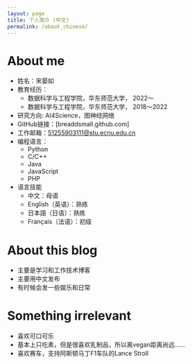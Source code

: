 ```yaml
---
layout: page
title: 个人简介 (中文)
permalink: /about_chinese/
---
```

<!-- 
This is the base Jekyll theme. You can find out more info about customizing your Jekyll theme, as well as basic Jekyll usage documentation at [jekyllrb.com](https://jekyllrb.com/)

You can find the source code for Minima at GitHub:
[jekyll][jekyll-organization] /
[minima](https://github.com/jekyll/minima)

You can find the source code for Jekyll at GitHub:
[jekyll][jekyll-organization] /
[jekyll](https://github.com/jekyll/jekyll)


[jekyll-organization]: https://github.com/jekyll -->

# About me

- 姓名：宋晏如
- 教育经历：
    - 数据科学与工程学院，华东师范大学， 2022～
    - 数据科学与工程学院，华东师范大学， 2018～2022
- 研究方向: AI4Science，图神经网络
- GitHub链接：[breaddsmall.github.com]
- 工作邮箱：51255903111@stu.ecnu.edu.cn
- 编程语言：
    - Python
    - C/C++
    - Java
    - JavaScript
    - PHP
- 语言技能
    - 中文：母语
    - English（英语）：熟练
    - 日本語（日语）：熟练
    - Français（法语）：初级

# About this blog

- 主要是学习和工作技术博客
- 主要用中文发布
- 有时候会发一些娱乐和日常

# Something irrelevant

- 喜欢可口可乐
- 基本上只吃素，但是很喜欢乳制品，所以离vegan距离尚远……
- 喜欢赛车，支持阿斯顿马丁F1车队的Lance Stroll